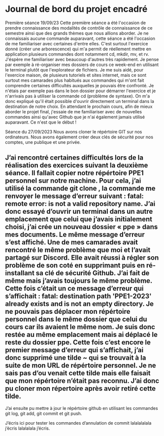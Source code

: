 # Journal de bord du projet encadré

Première séance 19/09/23
Cette première séance a été l'occasion de prendre connaissance des modalités de contrôle de connaissance de ce semestre ainsi que des grands thèmes que nous allions aborder. Je ne connaissais aucune commande auparavant, cette séance a été l'occasion de me familiariser avec certaines d'entre elles. C'est surtout l'exercice donné (créer une arborescence) qui m'a permit de réellement mettre en application plusieurs  commandes dont notamment cd, mkdir, mv, et rv. J'éspère me familiariser avec beaucoup d'autres très rapidement. Je pense par exemple à ré-organiser mes dossiers de cours ce week-end en utilisant le terminal plutôt que l'explorateur de fichiers. Je me suis aidé, pour l'exercice maison, de plusieurs tutoriels et sites internet, mais ce sont surtout mes camarades plus habitués aux commandes qui m'ont fait comprendre certaines difficultés auxquelles je pouvais être confronté. Je n'étais par exemple pas dans le bon dossier pour démarrer l'exercice et je n'arrivais pas à utiliser la commande cd (problème de syntaxe). On m'a donc expliqué qu'il était possible d'ouvrir directement un terminal dans la destination de notre choix. En attendant le prochain cours, afin de mieux aborder le projet final, j'essaie de me familiariser avec de nouvelles commandes ainsi qu'avec Github que je n'ai également jamais utilisé auparavant. Ce n'est que le début !

Séance du 27/09/2023
Nous avons cloner le répértoire GIT sur nos ordinateurs. Nous avons également créer deux clés de sécurité pour nos comptes, une publique et une privée.

## J’ai rencontré certaines difficultés lors de la réalisation des exercices suivant la deuxième séance. Il fallait copier notre répértoire PPE1 personnel sur notre machine. Pour cela, j’ai utilisé la commande git clone <URL>, la commande me renvoyer le message d’erreur suivant : fatal: remote error: is not a valid repository name. J’ai donc essayé d’ouvrir un terminal dans un autre emplacement que celui que j’avais initialement choisi, j’ai crée un nouveau dossier « ppe » dans mes documents. Le même message d’erreur s’est affiché. Une de mes camarades avait rencontré le même problème que moi et l’avait partagé sur Discord. Elle avait réussi à régler son problème de son coté en supprimant puis en ré-installant sa clé de sécurité Github. J’ai fait de même mais j’avais toujours le même problème. Cette fois c’était un ce message d’erreur qui s’affichait : fatal: destination path 'PPE1-2023' already exists and is not an empty directory. Je ne pouvais pas déplacer mon répértoire personnel dans le même dossier que celui du cours car ils avaient le même nom. Je suis donc restée au même emplacement mais ai déplacé le reste du dossier ppe. Cette fois c’est encore le premier message d’erreur qui s’affichait, j’ai donc supprimé une tilde ~ qui se trouvait à la suite de mon URL de répértoire personnel. Je ne sais pas d’ou venait cette tilde mais elle faisait que mon répértoire n’était pas reconnu. J’ai donc pu cloner mon répertoire après avoir retiré cette tilde.
J’ai ensuite pu mettre à jour le répértoire github en utilisant les commandes git log, git add, git commit et git push. 

J’écris ici pour tester les commandes d’annulation de commit lalalalalala j’écris lalalalala j’écris.

 

